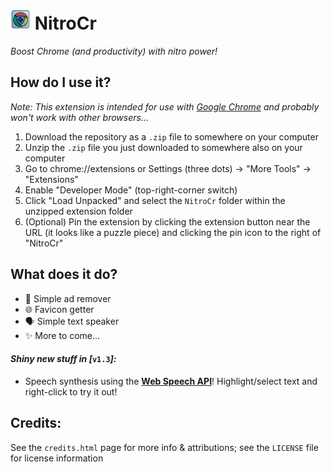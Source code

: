 # ![NitroCr logo](NitroCr/images/icon32.png) NitroCr
*Boost Chrome (and productivity) with nitro power!*

## How do I use it?
*Note: This extension is intended for use with [Google Chrome](https://www.google.com/chrome/ "https://www.google.com/chrome/") and probably won't work with other browsers...*

1. Download the repository as a `.zip` file to somewhere on your computer
2. Unzip the `.zip` file you just downloaded to somewhere also on your computer
3. Go to chrome://extensions or Settings (three dots) → "More Tools" → "Extensions"
4. Enable "Developer Mode" (top-right-corner switch)
5. Click "Load Unpacked" and select the `NitroCr` folder within the unzipped extension folder
6. (Optional) Pin the extension by clicking the extension button near the URL (it looks like a puzzle piece) and clicking the pin icon to the right of "NitroCr"

## What does it do?
- 🧼 Simple ad remover
- 🌐 Favicon getter
- 🗣 Simple text speaker
- ✨ More to come...

#### ***Shiny new stuff in [***`v1.3`***]:***
- Speech synthesis using the **[Web Speech API](https://developer.mozilla.org/en-US/docs/Web/API/Web_Speech_API "https://developer.mozilla.org/en-US/docs/Web/API/Web_Speech_API")**! Highlight/select text and right-click to try it out!

## Credits:
See the `credits.html` page for more info & attributions; see the `LICENSE` file for license information
